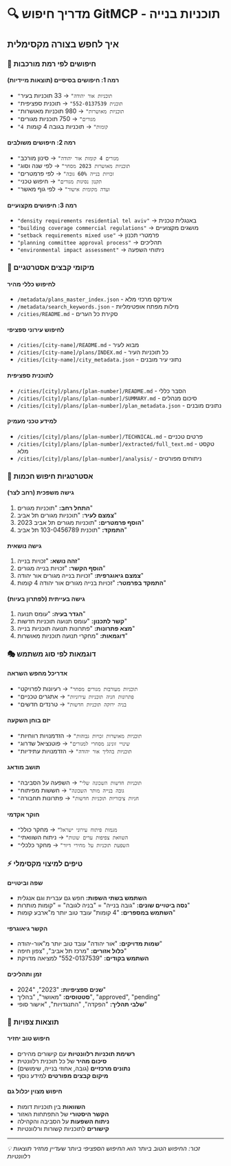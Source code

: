 # 🔍 מדריך חיפוש GitMCP - תוכניות בנייה

## איך לחפש בצורה מקסימלית

### 🎯 חיפושים לפי רמת מורכבות

#### רמה 1: חיפושים בסיסיים (תוצאות מיידיות)
- `"תוכניות אור יהודה"` → 33 תוכניות בעיר
- `"תוכנית 552-0137539"` → תוכנית ספציפית
- `"תוכניות מאושרות"` → 980 תוכניות מאושרות
- `"מגורים"` → 750 תוכניות מגורים
- `"4 קומות"` → תוכניות בגובה 4 קומות

#### רמה 2: חיפושים משולבים
- `"מגורים 4 קומות אור יהודה"` → סינון מורכב
- `"תוכניות מאושרות 2023 מסחר"` → לפי שנה וסוג
- `"זכויות בנייה 60% גובה"` → לפי פרמטרים
- `"תקנון נסיגות מגורים"` → חיפוש טכני
- `"ועדה מקומית אישור"` → לפי גוף מאשר

#### רמה 3: חיפושים מקצועיים  
- `"density requirements residential tel aviv"` → באנגלית טכנית
- `"building coverage commercial regulations"` → מושגים מקצועיים
- `"setback requirements mixed use"` → פרמטרי תכנון
- `"planning committee approval process"` → תהליכים
- `"environmental impact assessment"` → ניתוחי השפעה

### 📂 מיקומי קבצים אסטרטגיים

#### לחיפוש כללי מהיר
- `/metadata/plans_master_index.json` - אינדקס מרכזי מלא
- `/metadata/search_keywords.json` - מילות מפתח אופטימליות
- `/cities/README.md` - סקירת כל הערים

#### לחיפוש עירוני ספציפי  
- `/cities/[city-name]/README.md` - מבוא לעיר
- `/cities/[city-name]/plans/INDEX.md` - כל תוכניות העיר
- `/cities/[city-name]/city_metadata.json` - נתוני עיר מובנים

#### לתוכנית ספציפית
- `/cities/[city]/plans/[plan-number]/README.md` - הסבר כללי
- `/cities/[city]/plans/[plan-number]/SUMMARY.md` - סיכום מנהלים
- `/cities/[city]/plans/[plan-number]/plan_metadata.json` - נתונים מובנים

#### למידע טכני מעמיק
- `/cities/[city]/plans/[plan-number]/TECHNICAL.md` - פרטים טכניים
- `/cities/[city]/plans/[plan-number]/extracted/full_text.md` - טקסט מלא
- `/cities/[city]/plans/[plan-number]/analysis/` - ניתוחים מפורטים

### 🔄 אסטרטגיות חיפוש חכמות

#### גישה משפכית (רחב לצר)
1. **התחל רחב:** "תוכניות מגורים"
2. **צמצם לעיר:** "תוכניות מגורים תל אביב"
3. **הוסף פרמטרים:** "תוכניות מגורים תל אביב 2023"
4. **התמקד:** "תוכנית 103-0456789 תל אביב"

#### גישה נושאית
1. **זהה נושא:** "זכויות בנייה"
2. **הוסף הקשר:** "זכויות בנייה מגורים"
3. **צמצם גיאוגרפית:** "זכויות בנייה מגורים אור יהודה"
4. **התמקד בפרמטר:** "זכויות בנייה מגורים אור יהודה 4 קומות"

#### גישה בעייתית (לפתרון בעיות)
1. **הגדר בעיה:** "עומס תנועה"
2. **קשר לתכנון:** "עומס תנועה תוכניות חדשות"
3. **מצא פתרונות:** "פתרונות תנועה תוכניות בנייה"
4. **דוגמאות:** "מחקרי תנועה תוכניות מאושרות"

### 🎭 דוגמאות לפי סוג משתמש

#### אדריכל מחפש השראה
- `"תוכניות מעורבות מגורים מסחר"` → רעיונות לפרויקט
- `"פתרונות חניה תוכניות עירוניות"` → אתגרים טכניים
- `"בניה ירוקה תוכניות חדשות"` → טרנדים חדשים

#### יזם בוחן השקעה
- `"תוכניות מאושרות זכויות גבוהות"` → הזדמנויות רווחיות
- `"שינויי זונינג מסחרי למגורים"` → פוטנציאל שדרוג
- `"תוכניות בהליך אור יהודה"` → הזדמנויות עתידיות

#### תושב מודאג
- `"תוכניות חדשות השכונה שלי"` → השפעה על הסביבה
- `"גובה בנייה מותר השכונה"` → חששות מפיתוח
- `"חניות ציבוריות תוכניות חדשות"` → פתרונות תחבורה

#### חוקר אקדמי
- `"מגמות פיתוח עירוני ישראל"` → מחקר כולל
- `"השוואת צפיפות ערים שונות"` → ניתוח השוואתי
- `"השפעת תוכניות על מחירי דיור"` → מחקר כלכלי

### ⚡ טיפים למיצוי מקסימלי

#### שפה וביטויים
- **השתמש בשתי השפות:** חפש גם עברית וגם אנגלית
- **נסה ביטויים שונים:** "גובה בנייה" = "בניה לגובה" = "קומות מותרות"
- **השתמש במספרים:** "4 קומות" עובד טוב יותר מ"ארבע קומות"

#### הקשר גיאוגרפי
- **שמות מדויקים:** "אור יהודה" עובד טוב יותר מ"אור-יהודה"
- **כלול אזורים:** "מרכז תל אביב", "צפון חיפה"
- **השתמש בקודים:** "552-0137539" למציאה מדויקת

#### זמן ותהליכים
- **שנים ספציפיות:** "2023", "2024"
- **סטטוסים:** "מאושר", "בהליך", "approved", "pending"
- **שלבי תהליך:** "הפקדה", "התנגדויות", "אישור סופי"

### 🚀 תוצאות צפויות

#### חיפוש טוב יחזיר
- **רשימת תוכניות רלוונטיות** עם קישורים מהירים
- **סיכום מהיר** של כל תוכנית רלוונטית
- **נתונים מרכזיים** (גובה, אחוזי בנייה, שימושים)
- **מיקום קבצים מפורטים** למידע נוסף

#### חיפוש מצוין יכלול גם
- **השוואות** בין תוכניות דומות
- **הקשר היסטורי** של התפתחות האזור  
- **ניתוח השפעות** על הסביבה והקהילה
- **קישורים** לתוכניות קשורות ורלוונטיות

---

*💡 זכור: החיפוש הטוב ביותר הוא החיפוש הספציפי ביותר שעדיין מחזיר תוצאות רלוונטיות*